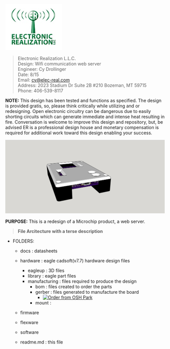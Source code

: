<a href="https://elec-real.com/case-studies/wifi-server-sensor/"><img src="/docs/github.png" ></img></a>

>Electronic Realization L.L.C.								   
>Design: Wifi communication web server 		   
>Engineer: Cy Drollinger								   
>Date: 8/15												           
>Email: cy@elec-real.com								   
>Address: 2023 Stadium Dr Suite 2B #210 Bozeman, MT 59715				   
>Phone: 406-539-8117	

**NOTE:**
 This design has been tested and functions as specified. The design is provided gratis, so, please 
 think critically while utilizing and or redesigning. Open electronic circuitry can be dangerous due 
 to easily shorting circuits which can generate immediate and intense heat resulting in fire. Conversation is
 welcome to improve this design and repository, but, be advised ER is a professional design house and
 monetary compensation is required for additional work toward this design enabling your success.			   
	 
![Inertial Sensor](/hardware/eagleUp/boxNboard.jpg)

**PURPOSE:**
This is a redesign of a Microchip product, a web server. 

>**File Arcitecture with a terse description**


* FOLDERS:
	* docs		: datasheets 
	* hardware	: eagle cadsoft(v7.7) hardware design files 	
		* eagleup		: 3D files 
		* library		: eagle part files 
		* manufacturing	: files required to produce the design
			* bom	: files created to order the parts	
			* gerber	: files generated to manufacture the board
				* <a href="https://oshpark.com/shared_projects/WaZovepw"><img src="https://oshpark.com/assets/badge-5b7ec47045b78aef6eb9d83b3bac6b1920de805e9a0c227658eac6e19a045b9c.png" alt="Order from OSH Park"></img></a>
			* mount	: 
			
	* firmware
	* flexware
	* software

	* readme.md	: this file
	
